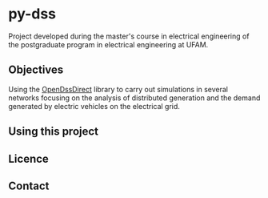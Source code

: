 # py-dss

Project developed during the master's course in electrical engineering of the postgraduate program in electrical engineering at UFAM.

## Objectives

Using the [OpenDssDirect](https://github.com/dss-extensions/OpenDSSDirect.py) library to carry out simulations in several networks focusing on the analysis of distributed generation and the demand generated by electric vehicles on the electrical grid.

## Using this project

## Licence

## Contact
